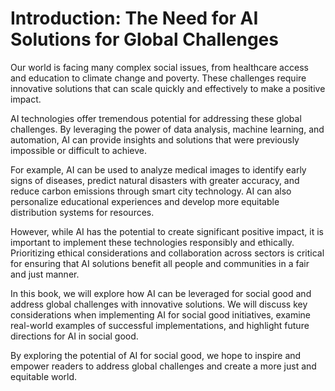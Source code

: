 Introduction: The Need for AI Solutions for Global Challenges
=============================================================

Our world is facing many complex social issues, from healthcare access and education to climate change and poverty. These challenges require innovative solutions that can scale quickly and effectively to make a positive impact.

AI technologies offer tremendous potential for addressing these global challenges. By leveraging the power of data analysis, machine learning, and automation, AI can provide insights and solutions that were previously impossible or difficult to achieve.

For example, AI can be used to analyze medical images to identify early signs of diseases, predict natural disasters with greater accuracy, and reduce carbon emissions through smart city technology. AI can also personalize educational experiences and develop more equitable distribution systems for resources.

However, while AI has the potential to create significant positive impact, it is important to implement these technologies responsibly and ethically. Prioritizing ethical considerations and collaboration across sectors is critical for ensuring that AI solutions benefit all people and communities in a fair and just manner.

In this book, we will explore how AI can be leveraged for social good and address global challenges with innovative solutions. We will discuss key considerations when implementing AI for social good initiatives, examine real-world examples of successful implementations, and highlight future directions for AI in social good.

By exploring the potential of AI for social good, we hope to inspire and empower readers to address global challenges and create a more just and equitable world.

